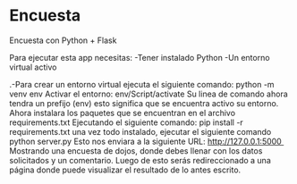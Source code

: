 # Encuesta


Encuesta con Python + Flask

Para ejecutar esta app necesitas:
-Tener instalado Python
-Un entorno virtual activo

.-Para crear un entorno virtual ejecuta el siguiente comando: python -m venv env
 Activar el entorno: env/Script/activate 
Su linea de comando ahora tendra un prefijo (env) esto significa que se encuentra activo su entorno.
Ahora instalara los paquetes que se encuentran en el archivo requirements.txt Ejecutando el siguiente comando: pip install -r requirements.txt
una vez todo instalado, ejecutar el siguiente comando python server.py
Esto nos enviara a la siguiente URL: http://127.0.0.1:5000 
Mostrando una encuesta de dojos, donde debes llenar con los datos solicitados y un comentario. Luego de esto serás redireccionado a una página donde puede visualizar el resultado de lo antes escrito.
